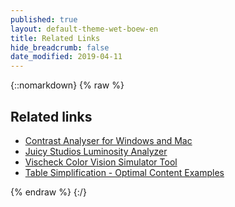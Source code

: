 ```yaml
---
published: true
layout: default-theme-wet-boew-en
title: Related Links
hide_breadcrumb: false
date_modified: 2019-04-11
---
```

{::nomarkdown}
{% raw %}
<!-- Related Links -->
<div class="row">
	<div class="mrgn-lft-md mrgn-rght-md">
		<h2 class="page-header" id="related-links">Related links</h2>
		<ul>
			<li><a href="https://www.paciellogroup.com/resources/contrast-analyser.html" rel="external">Contrast Analyser for Windows and Mac</a></li>
			<li><a href="http://juicystudio.com/services/luminositycontrastratio.php" rel="external">Juicy Studios Luminosity Analyzer</a></li>
			<li><a href="http://www.vischeck.com/vischeck/vischeckURL.php" rel="external">Vischeck Color Vision Simulator Tool</a></li>
			<li><a href="https://wet-boew.github.io/wet-boew/demos/tableparser/tbl-simp-en.html">Table Simplification - Optimal Content Examples</a></li>
		</ul>
	</div>
</div>
{% endraw %}
{:/}
